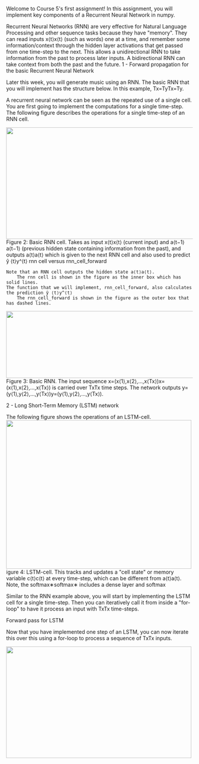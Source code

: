 Welcome to Course 5's first assignment! In this assignment, you will implement key components of a Recurrent Neural Network in numpy.

Recurrent Neural Networks (RNN) are very effective for Natural Language Processing and other sequence tasks because they have "memory". They can read inputs x⟨t⟩x⟨t⟩ (such as words) one at a time, and remember some information/context through the hidden layer activations that get passed from one time-step to the next. This allows a unidirectional RNN to take information from the past to process later inputs. A bidirectional RNN can take context from both the past and the future. 
1 - Forward propagation for the basic Recurrent Neural Network

Later this week, you will generate music using an RNN. The basic RNN that you will implement has the structure below. In this example, Tx=TyTx=Ty.


A recurrent neural network can be seen as the repeated use of a single cell. You are first going to implement the computations for a single time-step. The following figure describes the operations for a single time-step of an RNN cell. 

<img src="images/rnn_step_forward_figure2_v3a.png" style="width:700px;height:300px;">
 Figure 2: Basic RNN cell. Takes as input x⟨t⟩x⟨t⟩ (current input) and a⟨t−1⟩a⟨t−1⟩ (previous hidden state containing information from the past), and outputs a⟨t⟩a⟨t⟩ which is given to the next RNN cell and also used to predict ŷ ⟨t⟩y^⟨t⟩
rnn cell versus rnn_cell_forward

    Note that an RNN cell outputs the hidden state a⟨t⟩a⟨t⟩.
        The rnn cell is shown in the figure as the inner box which has solid lines.
    The function that we will implement, rnn_cell_forward, also calculates the prediction ŷ ⟨t⟩y^⟨t⟩
        The rnn_cell_forward is shown in the figure as the outer box that has dashed lines.

<img src="images/rnn_forward_sequence_figure3_v3a.png" style="width:800px;height:180px;">
Figure 3: Basic RNN. The input sequence x=(x⟨1⟩,x⟨2⟩,...,x⟨Tx⟩)x=(x⟨1⟩,x⟨2⟩,...,x⟨Tx⟩) is carried over TxTx time steps. The network outputs y=(y⟨1⟩,y⟨2⟩,...,y⟨Tx⟩)y=(y⟨1⟩,y⟨2⟩,...,y⟨Tx⟩).

2 - Long Short-Term Memory (LSTM) network

The following figure shows the operations of an LSTM-cell.
<img src="images/LSTM_figure4_v3a.png" style="width:500;height:400px;">
igure 4: LSTM-cell. This tracks and updates a "cell state" or memory variable c⟨t⟩c⟨t⟩ at every time-step, which can be different from a⟨t⟩a⟨t⟩.
Note, the softmax∗softmax∗ includes a dense layer and softmax

Similar to the RNN example above, you will start by implementing the LSTM cell for a single time-step. Then you can iteratively call it from inside a "for-loop" to have it process an input with TxTx time-steps.

Forward pass for LSTM

Now that you have implemented one step of an LSTM, you can now iterate this over this using a for-loop to process a sequence of TxTx inputs. 

<img src="images/LSTM_rnn.png" style="width:500;height:300px;">
 

